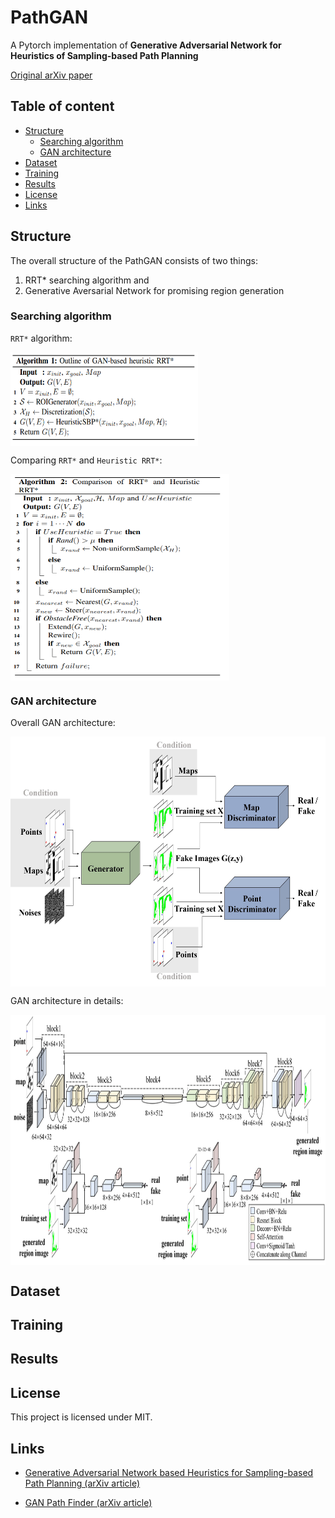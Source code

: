 PathGAN
======================
A Pytorch implementation of **Generative Adversarial Network for Heuristics of Sampling-based Path Planning**

[Original arXiv paper](https://arxiv.org/pdf/2012.03490.pdf)

## Table of content

- [Structure](#structure)
  - [Searching algorithm](#searching-algorithm)
  - [GAN architecture](#gan-architecture)
- [Dataset](#dataset)
- [Training](#training)
- [Results](#results)
- [License](#license)
- [Links](#links)


## Structure

The overall structure of the PathGAN consists of two things:
1) RRT* searching algorithm and
2) Generative Aversarial Network for promising region generation 

### Searching algorithm

`RRT*` algorithm:

<a><img src="assets/gan_rrt.png" align="center" height="150px" width="300px"/></a>

Comparing `RRT*` and `Heuristic RRT*`:

<a><img src="assets/rrt_vs_hrrt.png" align="center" height="330px" width="350px"/></a>

### GAN architecture

Overall GAN architecture:

<a><img src="assets/gan.jpg" align="center" height="400px" width="600px"/></a>

GAN architecture in details:

<a><img src="assets/detailed_gan.jpg" align="center" height="400px" width="800px"/></a>

## Dataset


## Training

## Results

## License

This project is licensed under MIT.

## Links

* [Generative Adversarial Network based Heuristics
for Sampling-based Path Planning (arXiv article)](https://arxiv.org/pdf/2012.03490.pdf)

* [GAN Path Finder (arXiv article)](https://arxiv.org/pdf/1908.01499.pdf)
